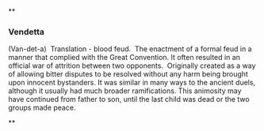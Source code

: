 **

### Vendetta

(Van-det-a)  Translation - blood feud.  The enactment of a formal feud in a manner that complied with the Great Convention. It often resulted in an official war of attrition between two opponents.  Originally created as a way of allowing bitter disputes to be resolved without any harm being brought upon innocent bystanders. It was similar in many ways to the ancient duels, although it usually had much broader ramifications. This animosity may have continued from father to son, until the last child was dead or the two groups made peace.

**